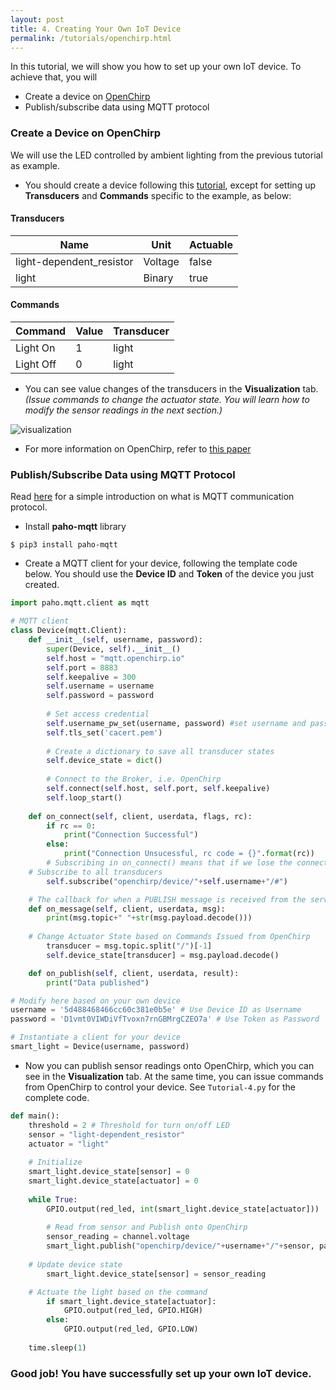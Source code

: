 ```yaml
---
layout: post
title: 4. Creating Your Own IoT Device
permalink: /tutorials/openchirp.html
---
```


In this tutorial, we will show you how to set up your own IoT device. To achieve that, you  will
- Create a device on [OpenChirp](https://openchirp.io/)
- Publish/subscribe data using MQTT protocol

### Create a Device on OpenChirp
We will use the LED controlled by ambient lighting from the previous tutorial as example.

- You should create a device following this [tutorial](https://github.com/OpenChirp/docs/wiki/simple-device-tutorial), except for setting up **Transducers** and **Commands** specific to the example, as below:  

#### Transducers

|**Name**|**Unit**      |**Actuable**|
| ------------- | ---------------------|---------|
| light-dependent_resistor  | Voltage|     false|  
|   light | Binary     | true|

#### Commands

|**Command**|**Value**      |**Transducer**|
| ------------- | ----|--------|
| Light On| 1| light|       
|   Light Off | 0  | light|  

- You can see value changes of the transducers in the **Visualization** tab. *(Issue commands to change the actuator state. You will learn how to modify the sensor readings in the next section.)*

![visualization](/12740/assets/Openchirp.png)

- For more information on OpenChirp, refer to [this paper](/12740/assets/OpenChirp.pdf)


### Publish/Subscribe Data using MQTT Protocol
Read [here](https://randomnerdtutorials.com/what-is-mqtt-and-how-it-works/) for a simple introduction on what is MQTT communication protocol. 

- Install **paho-mqtt** library
```
$ pip3 install paho-mqtt
```
- Create a MQTT client for your device, following the template code below. You should use the **Device ID** and **Token** of the device you just created. 

```python
import paho.mqtt.client as mqtt

# MQTT client
class Device(mqtt.Client):
    def __init__(self, username, password):
        super(Device, self).__init__()
        self.host = "mqtt.openchirp.io"
        self.port = 8883
        self.keepalive = 300
        self.username = username
        self.password = password
        
        # Set access credential
        self.username_pw_set(username, password) #set username and pass
        self.tls_set('cacert.pem')
        
        # Create a dictionary to save all transducer states
        self.device_state = dict()
        
        # Connect to the Broker, i.e. OpenChirp
        self.connect(self.host, self.port, self.keepalive)
        self.loop_start()
    
    def on_connect(self, client, userdata, flags, rc):
        if rc == 0:
            print("Connection Successful")
        else:
            print("Connection Unsucessful, rc code = {}".format(rc))
        # Subscribing in on_connect() means that if we lose the connection and reconnect, the subscriptions will be renewed.
	# Subscribe to all transducers
        self.subscribe("openchirp/device/"+self.username+"/#") 

    # The callback for when a PUBLISH message is received from the server.
    def on_message(self, client, userdata, msg):
        print(msg.topic+" "+str(msg.payload.decode()))
        
	# Change Actuator State based on Commands Issued from OpenChirp
        transducer = msg.topic.split("/")[-1]
        self.device_state[transducer] = msg.payload.decode()

    def on_publish(self, client, userdata, result):
        print("Data published")

# Modify here based on your own device
username = '5d488468466cc60c381e0b5e' # Use Device ID as Username
password = 'D1vmt0VIWDiVfTvoxn7rnGBMrgCZEO7a' # Use Token as Password

# Instantiate a client for your device
smart_light = Device(username, password)
```
- Now you can publish sensor readings onto OpenChirp, which you can see in the **Visualization** tab. At the same time, you can issue commands from OpenChirp to control your device. See `Tutorial-4.py` for the complete code. 

```python
def main():
    threshold = 2 # Threshold for turn on/off LED
    sensor = "light-dependent_resistor"
    actuator = "light"
    
    # Initialize
    smart_light.device_state[sensor] = 0
    smart_light.device_state[actuator] = 0
    
    while True:
        GPIO.output(red_led, int(smart_light.device_state[actuator]))
        
        # Read from sensor and Publish onto OpenChirp
        sensor_reading = channel.voltage
        smart_light.publish("openchirp/device/"+username+"/"+sensor, payload=sensor_reading, qos=0, retain=True)
        
	# Update device state
        smart_light.device_state[sensor] = sensor_reading

	# Actuate the light based on the command
        if smart_light.device_state[actuator]:
            GPIO.output(red_led, GPIO.HIGH)
        else:
            GPIO.output(red_led, GPIO.LOW)  
      
	time.sleep(1)
```
### **Good job! You have successfully set up your own IoT device.** 




